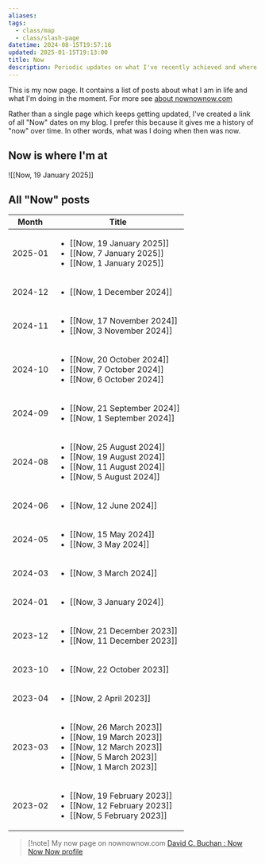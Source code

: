 ```yaml
---
aliases: 
tags:
  - class/map
  - class/slash-page
datetime: 2024-08-15T19:57:16
updated: 2025-01-15T19:13:00
title: Now
description: Periodic updates on what I've recently achieved and where my next focus will be.
---
```

This is my now page. It contains a list of posts about what I am in life and what I'm doing in the moment. For more see [about nownownow.com](https://nownownow.com/about)

Rather than a single page which keeps getting updated, I've created a link of all "Now" dates on my blog. I prefer this because it gives me a history of "now" over time. In other words, what was I doing when then was now.

## Now is where I'm at

![[Now, 19 January 2025]]


## All "Now" posts
<!-- QueryToSerialize: table without id row.key as Month, rows.file.link as Title from #class/now sort date(datetime) desc flatten dateformat(datetime,"yyyy-MM") as month group by dateformat(datetime,"yyyy-MM") sort rows.datetime desc -->
<!-- SerializedQuery: table without id row.key as Month, rows.file.link as Title from #class/now sort date(datetime) desc flatten dateformat(datetime,"yyyy-MM") as month group by dateformat(datetime,"yyyy-MM") sort rows.datetime desc -->

| Month   | Title                                                                                                                                                                                                                                                                                                                                                     |
| ------- | --------------------------------------------------------------------------------------------------------------------------------------------------------------------------------------------------------------------------------------------------------------------------------------------------------------------------------------------------------- |
| 2025-01 | <ul><li>[[Now, 19 January 2025]]</li><li>[[Now, 7 January 2025]]</li><li>[[Now, 1 January 2025]]</li></ul>                                                                                                                             |
| 2024-12 | <ul><li>[[Now, 1 December 2024]]</li></ul>                                                                                                                                                                                                                                                                         |
| 2024-11 | <ul><li>[[Now, 17 November 2024]]</li><li>[[Now, 3 November 2024]]</li></ul>                                                                                                                                                                                               |
| 2024-10 | <ul><li>[[Now, 20 October 2024]]</li><li>[[Now, 7 October 2024]]</li><li>[[Now, 6 October 2024]]</li></ul>                                                                                                                             |
| 2024-09 | <ul><li>[[Now, 21 September 2024]]</li><li>[[Now, 1 September 2024]]</li></ul>                                                                                                                                                                                           |
| 2024-08 | <ul><li>[[Now, 25 August 2024]]</li><li>[[Now, 19 August 2024]]</li><li>[[Now, 11 August 2024]]</li><li>[[Now, 5 August 2024]]</li></ul>                                                           |
| 2024-06 | <ul><li>[[Now, 12 June 2024]]</li></ul>                                                                                                                                                                                                                                                                               |
| 2024-05 | <ul><li>[[Now, 15 May 2024]]</li><li>[[Now, 3 May 2024]]</li></ul>                                                                                                                                                                                                                   |
| 2024-03 | <ul><li>[[Now, 3 March 2024]]</li></ul>                                                                                                                                                                                                                                                                               |
| 2024-01 | <ul><li>[[Now, 3 January 2024]]</li></ul>                                                                                                                                                                                                                                                                           |
| 2023-12 | <ul><li>[[Now, 21 December 2023]]</li><li>[[Now, 11 December 2023]]</li></ul>                                                                                                                                                                                             |
| 2023-10 | <ul><li>[[Now, 22 October 2023]]</li></ul>                                                                                                                                                                                                                                                                         |
| 2023-04 | <ul><li>[[Now, 2 April 2023]]</li></ul>                                                                                                                                                                                                                                                                               |
| 2023-03 | <ul><li>[[Now, 26 March 2023]]</li><li>[[Now, 19 March 2023]]</li><li>[[Now, 12 March 2023]]</li><li>[[Now, 5 March 2023]]</li><li>[[Now, 1 March 2023]]</li></ul> |
| 2023-02 | <ul><li>[[Now, 19 February 2023]]</li><li>[[Now, 12 February 2023]]</li><li>[[Now, 5 February 2023]]</li></ul>                                                                                                                     |
<!-- SerializedQuery END -->


> [!note] My now page on nownownow.com
> [David C. Buchan : Now Now Now profile](https://nownownow.com/p/KTEn)